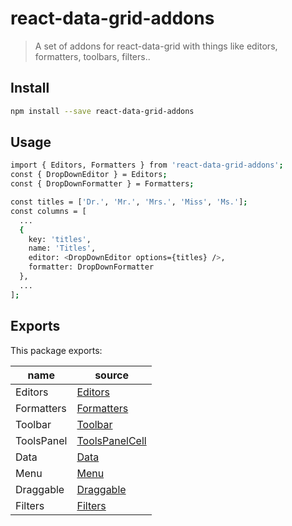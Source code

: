 # react-data-grid-addons

> A set of addons for react-data-grid with things like editors, formatters, toolbars, filters..
 

## Install

```sh
npm install --save react-data-grid-addons
```

## Usage 

```sh
import { Editors, Formatters } from 'react-data-grid-addons';
const { DropDownEditor } = Editors;
const { DropDownFormatter } = Formatters;

const titles = ['Dr.', 'Mr.', 'Mrs.', 'Miss', 'Ms.'];
const columns = [
  ...
  { 
    key: 'titles',
    name: 'Titles',
    editor: <DropDownEditor options={titles} />,
    formatter: DropDownFormatter 
  },
  ...
];

```

## Exports
This package exports:

name                   | source                                     |
-----------------------|--------------------------------------------|
Editors                | [Editors](./src/editors)                   |
Formatters             | [Formatters](./src/formatters)             |
Toolbar                | [Toolbar](./src/toolbars/Toolbar.js)       |
ToolsPanel             | [ToolsPanelCell](./src/toolbars)           |
Data                   | [Data](./src/data)                         |
Menu                   | [Menu](./src/menu)                         |
Draggable              | [Draggable](./src/draggable)               |
Filters                | [Filters](./src/cells/headerCells/filters) |
